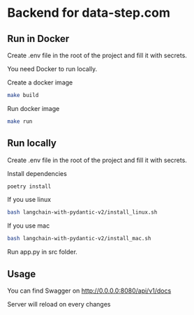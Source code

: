 # Backend for data-step.com

## Run in Docker
Create .env file in the root of the project and fill it with secrets. 

You need Docker to run locally.

Create a docker image

```bash
make build
```

Run docker image

```bash
make run
```

## Run locally
Create .env file in the root of the project and fill it with secrets.

Install dependencies
```bash
poetry install
```

If you use linux
```bash
bash langchain-with-pydantic-v2/install_linux.sh  
```

If you use mac
```bash
bash langchain-with-pydantic-v2/install_mac.sh  
```

Run app.py in src folder.


## Usage

You can find Swagger on http://0.0.0.0:8080/api/v1/docs

Server will reload on every changes